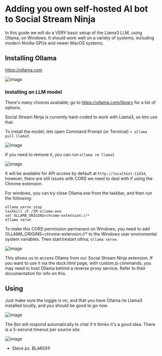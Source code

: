 
# Adding you own self-hosted AI bot to Social Stream Ninja

In this guide we will do a VERY basic setup of the Llama3 LLM, using Ollama, on Windows. It should work well on a variety of systems, including modern Nvidia GPUs and newer MacOS systems.

## Installing Ollama

https://ollama.com

![image](https://github.com/user-attachments/assets/b6a0b236-f550-4a5a-a2a7-2b5063bd2a7a)

### Installing an LLM model

There's many choices available; go to https://ollama.com/library for a list of options.

Social Stream Ninja is currently hard-coded to work with Llama3, so lets use that.

To install the model, lets open Command Prompt (or Terminal)
`> ollama pull llama3`

![image](https://github.com/user-attachments/assets/4852506e-7761-47d1-99ce-8b2b01f34bac)

If you need to remove it, you can run `ollama rm llama3`

![image](https://github.com/user-attachments/assets/235ec0fb-aa70-4206-8b8d-98dbe173a096)

It will be available for API access by default at `http://localhost:11434`, however, there are still issues with CORS we need to deal with if using the Chrome extension.

For windows, you can try close Ollama.exe from the taskbar, and then run the following:
```
ollama serve stop
taskkill /F /IM ollama.exe
set OLLAMA_ORIGINS=chrome-extension://*
ollama serve
```

To make this CORS permission permanant on Windows, you need to add OLLAMA_ORIGINS=chrome-extension://* to the Windows user enviromental system variables. Then start/restart ollma; `ollama serve`.

![image](https://github.com/user-attachments/assets/065d69a6-2773-4ddd-a290-1b57660955af)

This allows us to access Ollama from our Social Stream Ninja extension.  If you want to use it via the dock.html page, with custom.js commands, you may need to host Ollama behind a reverse proxy service. Refer to their documentation for info on this.

## Using

Just make sure the toggle is on, and that you have Ollama /w Llama3 installed locally, and you should be good to go now.


![image](https://github.com/user-attachments/assets/f4195658-85d4-4b6c-9481-e0fcbb9d4f05)

The Bot will respond automatically to chat if it thinks it's a good idea. There is a 5-second timeout per source site.

![image](https://github.com/user-attachments/assets/ed5d417e-4b1e-4f69-a81b-0a6380b8c2f3)

- Steve
 ps. BLARGH!


